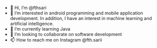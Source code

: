 - 👋 Hi, I’m @fthsari
- 👀 I’m interested in android programming and mobile application development. In addition, I have an interest in machine learning and artificial intelligence.
- 🌱 I’m currently learning Java
- 💞️ I’m looking to collaborate on software development
- 📫 How to reach me on Instagram @fth.sarii

<!---
fthsari/fthsari is a ✨ special ✨ repository because its `README.md` (this file) appears on your GitHub profile.
You can click the Preview link to take a look at your changes.
--->
